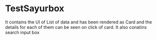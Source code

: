 # TestSayurbox

It contains the UI of List of data and has been rendered as Card and the details for each of them can be seen on click of card.
It also conatins search input box
